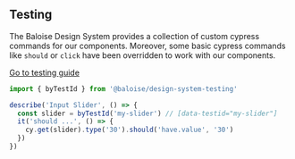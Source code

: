 ## Testing

The Baloise Design System provides a collection of custom cypress commands for our components. Moreover, some basic cypress commands like `should` or `click` have been overridden to work with our components.

<a class="button is-primary" href="../?path=/docs/development-testing--page">Go to testing guide</a>

<!-- START: human documentation -->

```typescript
import { byTestId } from '@baloise/design-system-testing'

describe('Input Slider', () => {
  const slider = byTestId('my-slider') // [data-testid="my-slider"]
  it('should ...', () => {
    cy.get(slider).type('30').should('have.value', '30')
  })
})
```

<!-- END: human documentation -->


